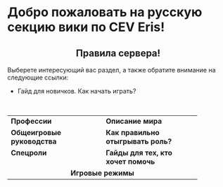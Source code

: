 <h1> Добро пожаловать на русскую секцию вики по CEV Eris!</h1>
  <h2 align="center"> Правила сервера!</h2>
Выберете интересующий вас раздел, а также обратите внимание на следующие ссылки:
<br>
<ul>
  <li>Гайд для новичков. Как начать играть?</li>
</ul> 
  <br>
  <table width="100%" cellspacing="0" cellpadding="5" align="center">
   <tr> 
     <td width="200" valign="top"><b>Профессии</b></td><td width="200" valign="top"><b>Описание мира</b></td>
   </tr>
  <tr>
    <td width="200" valign="top"><b>Общеигровые руководства</b></td><td width="200" valign="top"><b>Как правильно отыгрывать роль?</b></td>
  </tr>
  <tr>
    <td width="200" valign="top"><b>Спецроли</b></td><td width="200" valign="top"><b>Гайды для тех, кто хочет помочь</b></td>
  </tr>
  <tr>
    <td colspan=2 align="center"> <b>Игровые режимы</b> </td>
  </tr>
  </table>
